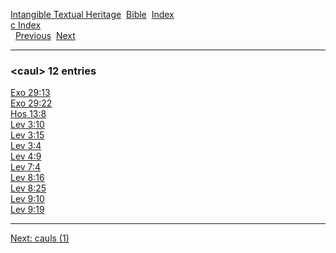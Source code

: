 [Intangible Textual Heritage](../../index)  [Bible](../index) 
[Index](index)   
[c Index](_c_)  
  [Previous](c01961)  [Next](c01963) 

------------------------------------------------------------------------

### &lt;caul&gt; 12 entries

[Exo 29:13](../kjv/exo029.htm#013)  
[Exo 29:22](../kjv/exo029.htm#022)  
[Hos 13:8](../kjv/hos013.htm#008)  
[Lev 3:10](../kjv/lev003.htm#010)  
[Lev 3:15](../kjv/lev003.htm#015)  
[Lev 3:4](../kjv/lev003.htm#004)  
[Lev 4:9](../kjv/lev004.htm#009)  
[Lev 7:4](../kjv/lev007.htm#004)  
[Lev 8:16](../kjv/lev008.htm#016)  
[Lev 8:25](../kjv/lev008.htm#025)  
[Lev 9:10](../kjv/lev009.htm#010)  
[Lev 9:19](../kjv/lev009.htm#019)  

------------------------------------------------------------------------

[Next: cauls (1)](c01963)
